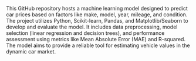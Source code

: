 This GitHub repository hosts a machine learning model designed to predict car prices based on factors like make, model, year, mileage, and condition.
The project utilizes Python, Scikit-learn, Pandas, and Matplotlib/Seaborn to develop and evaluate the model.
It includes data preprocessing, model selection (linear regression and decision trees), and performance assessment using metrics like Mean Absolute Error (MAE) and R-squared.
The model aims to provide a reliable tool for estimating vehicle values in the dynamic car market.
